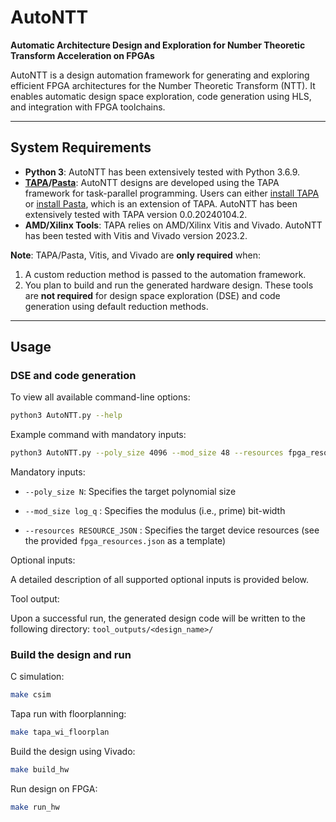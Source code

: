 # AutoNTT

**Automatic Architecture Design and Exploration for Number Theoretic Transform Acceleration on FPGAs**

AutoNTT is a design automation framework for generating and exploring efficient FPGA architectures for the Number Theoretic Transform (NTT). It enables automatic design space exploration, code generation using HLS, and integration with FPGA toolchains.

---

## System Requirements

- **Python 3**: AutoNTT has been extensively tested with Python 3.6.9.
- **[TAPA](https://github.com/UCLA-VAST/tapa)/[Pasta](https://github.com/SFU-HiAccel/pasta)**: AutoNTT designs are developed using the TAPA framework for task-parallel programming. Users can either [install TAPA](https://github.com/UCLA-VAST/tapa?tab=readme-ov-file#:~:text=Documentation-,Installation,-Hello%20World) or [install Pasta](https://github.com/SFU-HiAccel/pasta#installation), which is an extension of TAPA. AutoNTT has been extensively tested with TAPA version 0.0.20240104.2.
- **AMD/Xilinx Tools**: TAPA relies on AMD/Xilinx Vitis and Vivado. AutoNTT has been tested with Vitis and Vivado version 2023.2.

**Note**: TAPA/Pasta, Vitis, and Vivado are **only required** when:
1. A custom reduction method is passed to the automation framework.
2. You plan to build and run the generated hardware design.
These tools are **not required** for design space exploration (DSE) and code generation using default reduction methods.

---

## Usage

### DSE and code generation

To view all available command-line options:

```bash
python3 AutoNTT.py --help
```

Example command with mandatory inputs:

```bash
python3 AutoNTT.py --poly_size 4096 --mod_size 48 --resources fpga_resources.json
```

Mandatory inputs:

- `--poly_size N`: Specifies the target polynomial size

- `--mod_size log_q` : Specifies the modulus (i.e., prime) bit-width

- `--resources RESOURCE_JSON` : Specifies the target device resources (see the provided `fpga_resources.json` as a template)

Optional inputs:

A detailed description of all supported optional inputs is provided below.

Tool output:

Upon a successful run, the generated design code will be written to the following directory: `tool_outputs/<design_name>/`

### Build the design and run

C simulation:

```bash
make csim
```
Tapa run with floorplanning:

```bash
make tapa_wi_floorplan
```

Build the design using Vivado:

```bash
make build_hw
```

Run design on FPGA:

```bash
make run_hw
```
